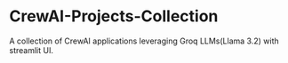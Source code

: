 # CrewAI-Projects-Collection
 A collection of CrewAI applications leveraging Groq LLMs(Llama 3.2) with streamlit UI.

